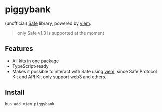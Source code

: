 # piggybank

(unofficial) [Safe](https://safe.global) library, powered by [viem](https://viem.sh).

> only Safe v1.3 is supported at the moment

## Features

- All kits in one package
- TypeScript-ready
- Makes it possible to interact with Safe using [viem](https://viem.sh), since Safe Protocol Kit and API Kit only support web3 and ethers.

## Install

```sh
bun add viem piggybank
```
